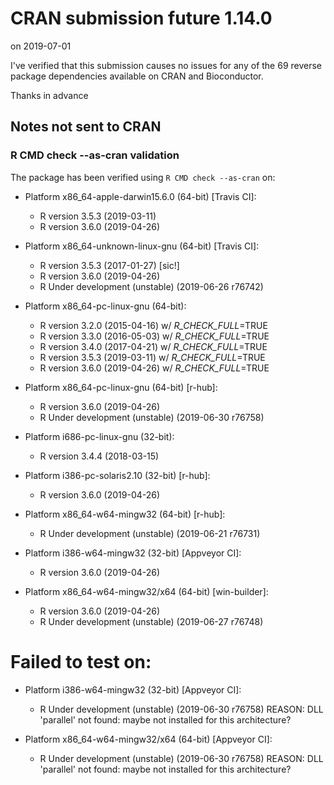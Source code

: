 # CRAN submission future 1.14.0

on 2019-07-01

I've verified that this submission causes no issues for any of the 69 reverse package dependencies available on CRAN and Bioconductor.

Thanks in advance


## Notes not sent to CRAN

### R CMD check --as-cran validation

The package has been verified using `R CMD check --as-cran` on:

* Platform x86_64-apple-darwin15.6.0 (64-bit) [Travis CI]:
  - R version 3.5.3 (2019-03-11)
  - R version 3.6.0 (2019-04-26)

* Platform x86_64-unknown-linux-gnu (64-bit) [Travis CI]:
  - R version 3.5.3 (2017-01-27) [sic!]
  - R version 3.6.0 (2019-04-26)
  - R Under development (unstable) (2019-06-26 r76742)

* Platform x86_64-pc-linux-gnu (64-bit):
  - R version 3.2.0 (2015-04-16) w/ _R_CHECK_FULL_=TRUE
  - R version 3.3.0 (2016-05-03) w/ _R_CHECK_FULL_=TRUE
  - R version 3.4.0 (2017-04-21) w/ _R_CHECK_FULL_=TRUE
  - R version 3.5.3 (2019-03-11) w/ _R_CHECK_FULL_=TRUE
  - R version 3.6.0 (2019-04-26) w/ _R_CHECK_FULL_=TRUE

* Platform x86_64-pc-linux-gnu (64-bit) [r-hub]:
  - R version 3.6.0 (2019-04-26)
  - R Under development (unstable) (2019-06-30 r76758)

* Platform i686-pc-linux-gnu (32-bit):
  - R version 3.4.4 (2018-03-15)

* Platform i386-pc-solaris2.10 (32-bit) [r-hub]:
  - R version 3.6.0 (2019-04-26)

* Platform x86_64-w64-mingw32 (64-bit) [r-hub]:
  - R Under development (unstable) (2019-06-21 r76731)

* Platform i386-w64-mingw32 (32-bit) [Appveyor CI]:
  - R version 3.6.0 (2019-04-26)

* Platform x86_64-w64-mingw32/x64 (64-bit) [win-builder]:
  - R version 3.6.0 (2019-04-26)
  - R Under development (unstable) (2019-06-27 r76748)


# Failed to test on:

* Platform i386-w64-mingw32 (32-bit) [Appveyor CI]:
  - R Under development (unstable) (2019-06-30 r76758)
  REASON: DLL 'parallel' not found: maybe not installed for this architecture?

* Platform x86_64-w64-mingw32/x64 (64-bit) [Appveyor CI]:
  - R Under development (unstable) (2019-06-30 r76758)
  REASON: DLL 'parallel' not found: maybe not installed for this architecture?
